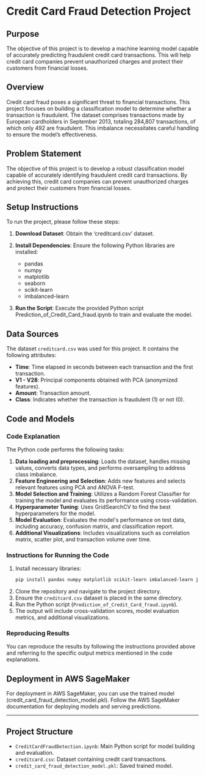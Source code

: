 # Credit Card Fraud Detection Project

## Purpose
The objective of this project is to develop a machine learning model capable of accurately predicting fraudulent credit card transactions. This will help credit card companies prevent unauthorized charges and protect their customers from financial losses.

## Overview
Credit card fraud poses a significant threat to financial transactions. This project focuses on building a classification model to determine whether a transaction is fraudulent. The dataset comprises transactions made by European cardholders in September 2013, totaling 284,807 transactions, of which only 492 are fraudulent. This imbalance necessitates careful handling to ensure the model’s effectiveness.

## Problem Statement
The objective of this project is to develop a robust classification model capable of accurately identifying fraudulent credit card transactions. By achieving this, credit card companies can prevent unauthorized charges and protect their customers from financial losses.

## Setup Instructions
To run the project, please follow these steps:

1. **Download Dataset**: Obtain the ‘creditcard.csv’ dataset.

2. **Install Dependencies**: Ensure the following Python libraries are installed:
   - pandas
   - numpy
   - matplotlib
   - seaborn
   - scikit-learn
   - imbalanced-learn

3. **Run the Script**: Execute the provided Python script Prediction_of_Credit_Card_fraud.ipynb to train and evaluate the model.

## Data Sources
The dataset `creditcard.csv` was used for this project. It contains the following attributes:
- **Time**: Time elapsed in seconds between each transaction and the first transaction.
- **V1 - V28**: Principal components obtained with PCA (anonymized features).
- **Amount**: Transaction amount.
- **Class**: Indicates whether the transaction is fraudulent (1) or not (0).

## Code and Models
### Code Explanation
The Python code performs the following tasks:
1. **Data loading and preprocessing**: Loads the dataset, handles missing values, converts data types, and performs oversampling to address class imbalance.
2. **Feature Engineering and Selection**: Adds new features and selects relevant features using PCA and ANOVA F-test.
3. **Model Selection and Training**: Utilizes a Random Forest Classifier for training the model and evaluates its performance using cross-validation.
4. **Hyperparameter Tuning**: Uses GridSearchCV to find the best hyperparameters for the model.
5. **Model Evaluation**: Evaluates the model's performance on test data, including accuracy, confusion matrix, and classification report.
6. **Additional Visualizations**: Includes visualizations such as correlation matrix, scatter plot, and transaction volume over time.

### Instructions for Running the Code
1. Install necessary libraries:
    ```bash
    pip install pandas numpy matplotlib scikit-learn imbalanced-learn joblib seaborn
    ```
2. Clone the repository and navigate to the project directory.
3. Ensure the `creditcard.csv` dataset is placed in the same directory.
4. Run the Python script (`Prediction_of_Credit_Card_fraud.ipynb`).
6. The output will include cross-validation scores, model evaluation metrics, and additional visualizations.

### Reproducing Results
You can reproduce the results by following the instructions provided above and referring to the specific output metrics mentioned in the code explanations.

## Deployment in AWS SageMaker
For deployment in AWS SageMaker, you can use the trained model (credit_card_fraud_detection_model.pkl). Follow the AWS SageMaker documentation for deploying models and serving predictions.

---

## Project Structure
- `CreditCardFraudDetection.ipynb`: Main Python script for model building and evaluation.
- `creditcard.csv`: Dataset containing credit card transactions.
- `credit_card_fraud_detection_model.pkl`: Saved trained model.
